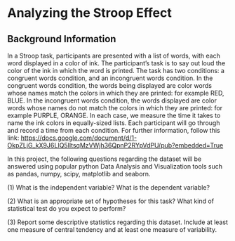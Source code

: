 # Analyzing the Stroop Effect

## Background Information

In a Stroop task, participants are presented with a list of words, with each word displayed in a color of ink. The participant’s task is to say out loud the color of the ink in which the word is printed. The task has two conditions: a congruent words condition, and an incongruent words condition. In the congruent words condition, the words being displayed are color words whose names match the colors in which they are printed: for example RED, BLUE. In the incongruent words condition, the words displayed are color words whose names do not match the colors in which they are printed: for example PURPLE, ORANGE. In each case, we measure the time it takes to name the ink colors in equally-sized lists. Each participant will go through and record a time from each condition. For further information, follow this link: https://docs.google.com/document/d/1-OkpZLjG_kX9J6LIQ5IltsqMzVWjh36QpnP2RYpVdPU/pub?embedded=True

In this project, the following questions regarding the dataset will be answered using popular python Data Analysis and Visualization tools such as pandas, numpy, scipy, matplotlib and seaborn.   

(1) What is the independent variable? What is the dependent variable?

(2) What is an appropriate set of hypotheses for this task? What kind of statistical test do you expect to perform?

(3) Report some descriptive statistics regarding this dataset. Include at least one measure of central tendency and at least one measure of variability.

